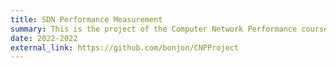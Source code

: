 ```yaml
---
title: SDN Performance Measurement
summary: This is the project of the Computer Network Performance course on Python, mininet and ryu based on measuring the link utilization and latency on an SDN topology. 
date: 2022-2022
external_link: https://github.com/bonjon/CNPProject
---
```

